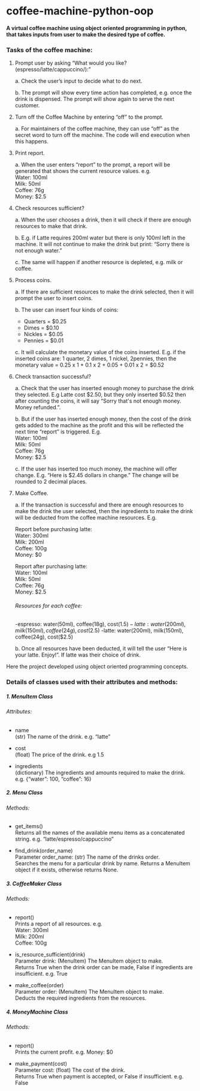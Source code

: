 # coffee-machine-python-oop

#### A virtual coffee machine using object oriented programming in python, that takes inputs from user to make the desired type of coffee.

### Tasks of the coffee machine:

1. Prompt user by asking “What would you like? (espresso/latte/cappuccino/):”
   
   a. Check the user’s input to decide what to do next.
   
   b. The prompt will show every time action has completed, e.g. once the drink is dispensed. The prompt will show again to serve the next customer.

2. Turn off the Coffee Machine by entering “off” to the prompt.
   
   a. For maintainers of the coffee machine, they can use “off” as the secret word to turn off the machine. The code will end execution when this happens.

3. Print report.
   
   a. When the user enters “report” to the prompt, a report will be generated that shows the current resource values. 
   e.g. <br />
        Water: 100ml<br />
        Milk: 50ml<br />
        Coffee: 76g<br />
        Money: $2.5

4. Check resources sufficient?
   
   a. When the user chooses a drink, then it will check if there are enough resources to make that drink.
   
   b. E.g. if Latte requires 200ml water but there is only 100ml left in the machine. It will not continue to make the drink but print: “Sorry there is not enough water.”
   
   c. The same will happen if another resource is depleted, e.g. milk or coffee.

5. Process coins.
   
   a. If there are sufficient resources to make the drink selected, then it will prompt the user to insert coins.
   
   b. The user can insert four kinds of coins:
      * Quarters = $0.25
      * Dimes = $0.10
      * Nickles = $0.05
      * Pennies = $0.01
  
   c. It will calculate the monetary value of the coins inserted. E.g. if the inserted coins are: 1 quarter, 2 dimes, 1 nickel, 2pennies, 
     then the monetary value = 0.25 x 1 + 0.1 x 2 + 0.05 + 0.01 x 2 = $0.52
     
6. Check transaction successful?
  
   a. Check that the user has inserted enough money to purchase the drink they selected. E.g Latte cost $2.50, but they only inserted $0.52 then after counting the coins, it will say “Sorry that's not enough money. Money refunded.”.
  
   b. But if the user has inserted enough money, then the cost of the drink gets added to the machine as the profit and this will be reflected the next time “report” is triggered. E.g. <br />
       Water: 100ml<br />
       Milk: 50ml<br />
       Coffee: 76g<br />
       Money: $2.5
  
   c. If the user has inserted too much money, the machine will offer change. E.g. “Here is $2.45 dollars in change.” The change will be rounded to 2 decimal places.

7. Make Coffee.
  
   a. If the transaction is successful and there are enough resources to make the drink the user selected, then the ingredients to make the drink will be deducted from the coffee machine resources. E.g.<br /> 
    
    Report before purchasing latte:<br /> 
      Water: 300ml<br />
      Milk: 200ml<br />
      Coffee: 100g<br />
      Money: $0<br />
      
      Report after purchasing latte:<br />
      Water: 100ml<br />
      Milk: 50ml<br />
      Coffee: 76g<br />
      Money: $2.5
      
      ###### Resources for each coffee:
      
      -espresso: water(50ml), coffee(18g), cost($1.5)
      -latte: water(200ml), milk(150ml), coffee(24g), cost($2.5)
      -latte: water(200ml), milk(150ml), coffee(24g), cost($2.5)
  
   b. Once all resources have been deducted, it will tell the user “Here is your latte. Enjoy!”. If latte was their choice of drink.
  
Here the project developed using object oriented programming concepts.
  
### Details of classes used with their attributes and methods:

##### 1. MenuItem Class</span> 
###### Attributes:
- name<br />
(str) The name of the drink. e.g. “latte”

- cost<br />
(float) The price of the drink. e.g 1.5

- ingredients<br />
(dictionary) The ingredients and amounts required to make the drink. e.g. {“water”: 100, “coffee”: 16}

##### 2. Menu Class
###### Methods:
- get_items()<br />
Returns all the names of the available menu items as a concatenated string. e.g. “latte/espresso/cappuccino”

- find_drink(order_name)<br />
Parameter order_name: (str) The name of the drinks order.<br />
Searches the menu for a particular drink by name. Returns a MenuItem object if it exists, otherwise returns None.

##### 3. CoffeeMaker Class
###### Methods:
- report()<br />
Prints a report of all resources. e.g.<br />
Water: 300ml<br />
Milk: 200ml<br />
Coffee: 100g

- is_resource_sufficient(drink)<br />
Parameter drink: (MenuItem) The MenuItem object to make.<br />
Returns True when the drink order can be made, False if ingredients are insufficient. e.g. True

- make_coffee(order)<br />
Parameter order: (MenuItem) The MenuItem object to make.<br />
Deducts the required ingredients from the resources.

##### 4. MoneyMachine Class
###### Methods:
- report()<br />
Prints the current profit. e.g. Money: $0

- make_payment(cost)<br />
Parameter cost: (float) The cost of the drink.<br />
Returns True when payment is accepted, or False if insufficient. e.g. False
  
  
  
  
  
